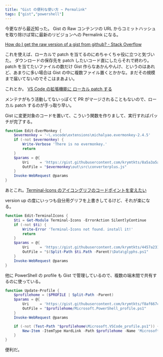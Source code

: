 ```yaml
---
title: "Gist の便利な使い方 ~ Permalink"
tags: ["gist","powershell"]
---
```


今更ながら最近知った。 Gist の Raw コンテンツの URL からコミットハッシュを取り除けば常に最新のリビジョンへの Permalink になる。

[How do I get the raw version of a gist from github? - Stack Overflow](https://stackoverflow.com/questions/16589511/how-do-i-get-the-raw-version-of-a-gist-from-github/16589638#16589638)

これを使えば、ローカルで patch を当てるのにめちゃくちゃ役に立つと気づいた。
ダウンロードの保存先を patch したいコード直にしたらそれで終わり。
patch を当てたいファイルの数だけ Gist 作らなあかんやんけ、というのはあれど、あまりに多い場合は Gist の中に複数ファイル置くとかかな。まだその規模まで届いてないのでそこはまあよい。

これとか。 [VS Code の拡張機能に ローカル patch する](https://krymtkts.github.io/posts/2021-08-30-patch-to-vscode-extension)

メンテナがもう活動してないっぽくて PR がマージされることもないので、ローカル patch するのが手っ取り早い。

Gist に変更対象のコードを置いて、こういう関数を作りまして、実行すればパッチが完了する。

```powershell
function Edit-EverMonkey {
    $evermonkey = '~\.vscode\extensions\michalyao.evermonkey-2.4.5'
    if (-not $evermonkey) {
        Write-Verbose 'There is no evermonkey.'
        return
    }
    $params = @{
        Uri     = 'https://gist.githubusercontent.com/krymtkts/8a5a3a5a7e1efe9db7f2c6bbda337571/raw/converterplus.js'
        OutFile = "$evermonkey\out\src\converterplus.js"
    }
    Invoke-WebRequest @params
}
```

あとこれ。[Terminal-Icons のアイコングリフのコードポイントを変えたい](/posts/2021-07-11-my-terminal-icons.html)

version up の度にいっつも自分用グリフを上書きしてるけど、それが楽になる。

```powershell
function Edit-TerminalIcons {
    $ti = Get-Module Terminal-Icons -ErrorAction SilentlyContinue
    if (-not $ti) {
        Write-Error 'Terminal-Icons not found. install it!'
        return
    }
    $params = @{
        Uri     = 'https://gist.githubusercontent.com/krymtkts/4457a23124b2db860a6b32eba6490b03/raw/glyphs.ps1'
        OutFile = "$(Split-Path $ti.Path -Parent)\Data\glyphs.ps1"
    }
    Invoke-WebRequest @params
}
```

他に PowerShell の profile も Gist で管理しているので、複数の端末間で共有するのに使っている。

```powershell
function Update-Profile {
    $profilehome = ($PROFILE | Split-Path -Parent)
    $params = @{
        Uri     = 'https://gist.githubusercontent.com/krymtkts/f8af667c32b16fc28a815243b316c5be/raw/Microsoft.PowerShell_profile.ps1'
        OutFile = "$profilehome/Microsoft.PowerShell_profile.ps1"
    }
    Invoke-WebRequest @params

    if (-not (Test-Path "$profilehome\Microsoft.VSCode_profile.ps1")) {
        New-Item -ItemType HardLink -Path $profilehome -Name 'Microsoft.VSCode_profile.ps1' -Value "$profilehome\Microsoft.PowerShell_profile.ps1"
    }
}
```

便利だ。
